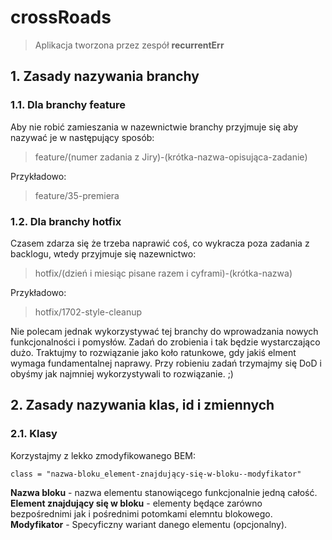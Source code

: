 # crossRoads
> Aplikacja tworzona przez zespół **recurrentErr**

## 1. Zasady nazywania branchy

### 1.1. **Dla branchy feature**

Aby nie robić zamieszania w nazewnictwie branchy przyjmuje się aby nazywać je w następujący sposób:
> feature/(numer zadania z Jiry)-(krótka-nazwa-opisująca-zadanie)

Przykładowo:
> feature/35-premiera

### 1.2. **Dla branchy hotfix**
Czasem zdarza się że trzeba naprawić coś, co wykracza poza zadania z backlogu, wtedy przyjmuje się nazewnictwo:

> hotfix/(dzień i miesiąc pisane razem i cyframi)-(krótka-nazwa)

Przykładowo:
> hotfix/1702-style-cleanup

Nie polecam jednak wykorzystywać tej branchy do wprowadzania nowych funkcjonalności i pomysłów. Zadań do zrobienia i tak będzie wystarczająco dużo. Traktujmy to rozwiązanie jako koło ratunkowe, gdy jakiś elment wymaga fundamentalnej naprawy. Przy robieniu zadań trzymajmy się DoD i obyśmy jak najmniej wykorzystywali to rozwiązanie. ;)

## 2. Zasady nazywania klas, id i zmiennych

### 2.1. **Klasy**
Korzystajmy z lekko zmodyfikowanego BEM:
```
class = "nazwa-bloku_element-znajdujący-się-w-bloku--modyfikator"
```
**Nazwa bloku** - nazwa elementu stanowiącego funkcjonalnie jedną całość.
**Element znajdujący się w bloku** - elementy będące zarówno bezpośrednimi jak i pośrednimi potomkami elemntu blokowego.
**Modyfikator** - Specyficzny wariant danego elementu (opcjonalny).